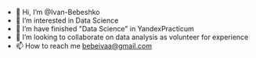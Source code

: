- 👋 Hi, I’m @Ivan-Bebeshko
- 👀 I’m interested in Data Science
- 🌱 I’m have finished "Data Science" in YandexPracticum
- 💞️ I’m looking to collaborate on data analysis as volunteer for experience 
- 📫 How to reach me bebeivaa@gmail.com

<!---
Ivan-Bebeshko/Ivan-Bebeshko is a ✨ special ✨ repository because its `README.md` (this file) appears on your GitHub profile.
You can click the Preview link to take a look at your changes.
--->
